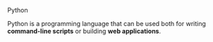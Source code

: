 Python

Python is a programming language that can be used both for writing <strong>command-line scripts</strong> or building <strong>web applications</strong>.